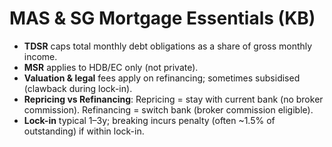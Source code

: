 # MAS & SG Mortgage Essentials (KB)
- **TDSR** caps total monthly debt obligations as a share of gross monthly income.
- **MSR** applies to HDB/EC only (not private).
- **Valuation & legal** fees apply on refinancing; sometimes subsidised (clawback during lock-in).
- **Repricing vs Refinancing**: Repricing = stay with current bank (no broker commission). Refinancing = switch bank (broker commission eligible).
- **Lock-in** typical 1–3y; breaking incurs penalty (often ~1.5% of outstanding) if within lock-in.
